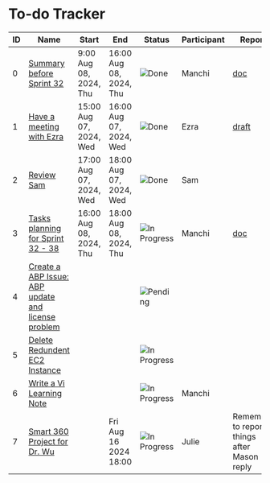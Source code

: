 # To-do Tracker
|ID|Name|Start|End|Status|Participant|Report|
|-|-|-|-|-|-|-|
|0|[Summary before Sprint 32][0]|9:00 Aug 08, 2024, Thu|16:00 Aug 08, 2024, Thu|![Done]|Manchi|[doc](./report-00000.md)|
|1|[Have a meeting with Ezra][1]|15:00 Aug 07, 2024, Wed|16:00 Aug 07, 2024, Wed|![Done]|Ezra|[draft](../draft/sprint-32-meeting-2.md)|
|2|[Review Sam][2]|17:00 Aug 07, 2024, Wed|18:00 Aug 07, 2024, Wed|![Done]|Sam||
|3|[Tasks planning for Sprint 32 - 38][3]|16:00 Aug 08, 2024, Thu|18:00 Aug 08, 2024, Thu|![In Progress]|Manchi|[doc](./report-00001.md)|
|4|[Create a ABP Issue: ABP update and license problem][4]|||![Pending]
|5|[Delete Redundent EC2 Instance][5]|||![In Progress]|||
|6|[Write a Vi Learning Note][6]|||![In Progress]|Manchi||
|7|[Smart 360 Project for Dr. Wu][7]||Fri Aug 16 2024 18:00|![In Progress]|Julie|Remember to report things after Mason reply|

[0]: ./todo-00000.md
[1]: ./todo-00001.md
[2]: ./todo-00002.md
[3]: ./todo-00003.md
[4]: ./todo-00004.md
[5]: ./todo-00005.md
[6]: ./todo-00006.md
[7]: ./todo-00007.md


[Pending]: https://img.shields.io/badge/Pending-darkgray
[Done]: https://img.shields.io/badge/Done-green
[In Progress]: https://img.shields.io/badge/In_Progress-orange
